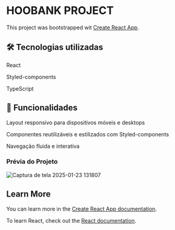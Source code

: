 # HOOBANK PROJECT

This project was bootstrapped wit [Create React App](https://github.com/facebook/create-react-app).

## 🛠️ Tecnologias utilizadas

React

Styled-components

TypeScript

## 📌 Funcionalidades

Layout responsivo para dispositivos móveis e desktops

Componentes reutilizáveis e estilizados com Styled-components

Navegação fluida e interativa

### Prévia do Projeto

![Captura de tela 2025-01-23 131807](https://github.com/user-attachments/assets/c9069bf3-4e78-4378-9ad6-ece2c3b71d50)





## Learn More

You can learn more in the [Create React App documentation](https://facebook.github.io/create-react-app/docs/getting-started).

To learn React, check out the [React documentation](https://reactjs.org/).
